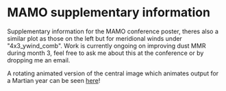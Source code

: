 # MAMO supplementary information
Supplementary information for the MAMO conference poster, theres also a similar plot as those on the left but for meridional winds under "4x3_ywind_comb".
Work is currently ongoing on improving dust MMR during month 3, feel free to ask me about this at the conference or by dropping me an email.

A rotating animated version of the central image which animates output for a Martian year can be seen [here](https://github.com/dannymcculloch/3d_Mars_gif)!
